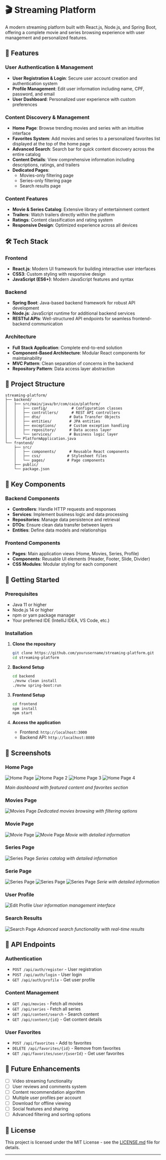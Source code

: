 # 🎬 Streaming Platform

A modern streaming platform built with React.js, Node.js, and Spring Boot, offering a complete movie and series browsing experience with user management and personalized features.

## 🚀 Features

### User Authentication & Management
- **User Registration & Login**: Secure user account creation and authentication system
- **Profile Management**: Edit user information including name, CPF, password, and email
- **User Dashboard**: Personalized user experience with custom preferences

### Content Discovery & Management
- **Home Page**: Browse trending movies and series with an intuitive interface
- **Favorites System**: Add movies and series to a personalized favorites list displayed at the top of the home page
- **Advanced Search**: Search bar for quick content discovery across the entire catalog
- **Content Details**: View comprehensive information including descriptions, ratings, and trailers
- **Dedicated Pages**: 
  - Movies-only filtering page
  - Series-only filtering page
  - Search results page

### Content Features
- **Movie & Series Catalog**: Extensive library of entertainment content
- **Trailers**: Watch trailers directly within the platform
- **Ratings**: Content classification and rating system
- **Responsive Design**: Optimized experience across all devices

## 🛠️ Tech Stack

### Frontend
- **React.js**: Modern UI framework for building interactive user interfaces
- **CSS3**: Custom styling with responsive design
- **JavaScript (ES6+)**: Modern JavaScript features and syntax

### Backend
- **Spring Boot**: Java-based backend framework for robust API development
- **Node.js**: JavaScript runtime for additional backend services
- **RESTful APIs**: Well-structured API endpoints for seamless frontend-backend communication

### Architecture
- **Full Stack Application**: Complete end-to-end solution
- **Component-Based Architecture**: Modular React components for maintainability
- **MVC Pattern**: Clean separation of concerns in the backend
- **Repository Pattern**: Data access layer abstraction

## 📁 Project Structure

```
streaming-platform/
├── backend/
│   ├── src/main/java/br/com/caio/platform/
│   │   ├── config/           # Configuration classes
│   │   ├── controllers/      # REST API controllers
│   │   ├── dto/             # Data Transfer Objects
│   │   ├── entities/        # JPA entities
│   │   ├── exceptions/      # Custom exception handling
│   │   ├── repository/      # Data access layer
│   │   └── services/        # Business logic layer
│   └── PlatformApplication.java
└── frontend/
    ├── src/
    │   ├── components/      # Reusable React components
    │   ├── css/            # Stylesheet files
    │   └── pages/          # Page components
    ├── public/
    └── package.json
```

## 🎯 Key Components

### Backend Components
- **Controllers**: Handle HTTP requests and responses
- **Services**: Implement business logic and data processing
- **Repositories**: Manage data persistence and retrieval
- **DTOs**: Ensure clean data transfer between layers
- **Entities**: Define data models and relationships

### Frontend Components
- **Pages**: Main application views (Home, Movies, Series, Profile)
- **Components**: Reusable UI elements (Header, Footer, Slide, Divider)
- **CSS Modules**: Modular styling for each component

## 🚦 Getting Started

### Prerequisites
- Java 11 or higher
- Node.js 14 or higher
- npm or yarn package manager
- Your preferred IDE (IntelliJ IDEA, VS Code, etc.)

### Installation

1. **Clone the repository**
   ```bash
   git clone https://github.com/yourusername/streaming-platform.git
   cd streaming-platform
   ```

2. **Backend Setup**
   ```bash
   cd backend
   ./mvnw clean install
   ./mvnw spring-boot:run
   ```

3. **Frontend Setup**
   ```bash
   cd frontend
   npm install
   npm start
   ```

4. **Access the application**
   - Frontend: `http://localhost:3000`
   - Backend API: `http://localhost:8080`

## 📸 Screenshots

### Home Page
![Home Page](FOTOS/Home.png)
![Home Page 2](FOTOS/Home2.png)
![Home Page 3](FOTOS/Home3.png)
![Home Page 4](FOTOS/Home4.png)


*Main dashboard with featured content and favorites section*

### Movies Page
![Movies Page](FOTOS/Filmes.png)
*Dedicated movies browsing with filtering options*

### Movie Page
![Movie Page](FOTOS/Filme.png)
![Movie Page](FOTOS/Filme2.png)
*Movie with detailed information*

### Series Page
![Series Page](FOTOS/Series.png)
*Series catalog with detailed information*

### Serie Page
![Series Page](FOTOS/Serie.png)
![Series Page](FOTOS/Serie2.png)
![Series Page](FOTOS/Serie3.png)
*Serie with detailed information*

### User Profile
![Edit Profile](FOTOS/Edit.png)
*User information management interface*

### Search Results
![Search Page](FOTOS/Pesquisar.png)
*Advanced search functionality with real-time results*

## 🔧 API Endpoints

### Authentication
- `POST /api/auth/register` - User registration
- `POST /api/auth/login` - User login
- `GET /api/auth/profile` - Get user profile

### Content Management
- `GET /api/movies` - Fetch all movies
- `GET /api/series` - Fetch all series
- `GET /api/content/search` - Search content
- `GET /api/content/{id}` - Get content details

### User Favorites
- `POST /api/favorites` - Add to favorites
- `DELETE /api/favorites/{id}` - Remove from favorites
- `GET /api/favorites/user/{userId}` - Get user favorites

## 🌟 Future Enhancements

- [ ] Video streaming functionality
- [ ] User reviews and comments system
- [ ] Content recommendation algorithm
- [ ] Multiple user profiles per account
- [ ] Download for offline viewing
- [ ] Social features and sharing
- [ ] Advanced filtering and sorting options

## 📄 License

This project is licensed under the MIT License - see the [LICENSE.md](LICENSE.md) file for details.

---
